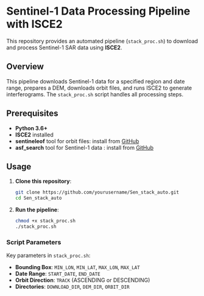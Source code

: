 
# Sentinel-1 Data Processing Pipeline with ISCE2

This repository provides an automated pipeline (`stack_proc.sh`) to download and process Sentinel-1 SAR data using **ISCE2**.

## Overview

This pipeline downloads Sentinel-1 data for a specified region and date range, prepares a DEM, downloads orbit files, and runs ISCE2 to generate interferograms. The `stack_proc.sh` script handles all processing steps.

## Prerequisites

- **Python 3.6+**
- **ISCE2** installed
- **sentineleof** tool for orbit files: install from [GitHub](https://github.com/scottstanie/sentineleof)
- **asf_search** tool for Sentinel-1 data : install from [GitHub](https://github.com/asfadmin/Discovery-asf_search/tree/master)


## Usage

1. **Clone this repository**:
   ```bash
   git clone https://github.com/yourusername/Sen_stack_auto.git
   cd Sen_stack_auto
   ```

2. **Run the pipeline**:
   ```bash
   chmod +x stack_proc.sh
   ./stack_proc.sh
   ```

### Script Parameters

Key parameters in `stack_proc.sh`:

- **Bounding Box**: `MIN_LON`, `MIN_LAT`, `MAX_LON`, `MAX_LAT`
- **Date Range**: `START_DATE`, `END_DATE`
- **Orbit Direction**: `TRACK` (ASCENDING or DESCENDING)
- **Directories**: `DOWNLOAD_DIR`, `DEM_DIR`, `ORBIT_DIR`

